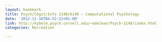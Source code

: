 ```yaml
---
layout: bookmark
title: Psych/Cogst/Info 2140/6140 — Computational Psychology
date: '2012-11-16T04:52:22+01:00'
link: http://kybele.psych.cornell.edu/~edelman/Psych-2140/index.html
categories: Recreation

---
```

